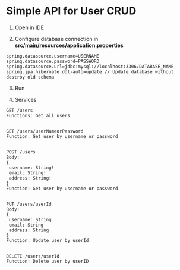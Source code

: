 # Simple API for User CRUD

 
1. Open in IDE

2. Configure database connection in **src/main/resources/application.properties**

```
spring.datasource.username=USERNAME
spring.datasource.password=PASSWORD
spring.datasource.url=jdbc:mysql://localhost:3306/DATABASE_NAME
spring.jpa.hibernate.ddl-auto=update // Update database without destroy old schema
```

3. Run


4. Services

```
GET /users 
Functions: Get all users


GET /users/userNameorPassword
Function: Get user by username or password


POST /users
Body:
{
 username: String!
 email: String!
 address: String!
}
Function: Get user by username or password


PUT /users/userId
Body:
{
 username: String
 email: String
 address: String
}
Function: Update user by userId


DELETE /users/userId
Function: Delete user by userID
```
